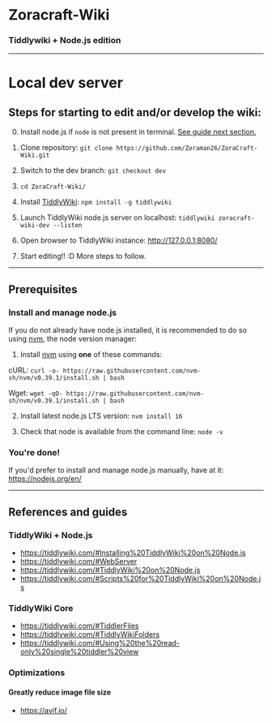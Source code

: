 # Zoracraft-Wiki
### Tiddlywiki + Node.js edition

-----
# Local dev server

## Steps for starting to edit and/or develop the wiki:

0. Install node.js if `node` is not present in terminal. [See guide next section.](#install-and-manage-nodejs)

1. Clone repository: `git clone https://github.com/Zoraman26/ZoraCraft-Wiki.git` 

3. Switch to the dev branch: `git checkout dev`

2. `cd ZoraCraft-Wiki/`

2. Install [TiddlyWiki](https://tiddlywiki.com/): `npm install -g tiddlywiki`

3. Launch TiddlyWiki node.js server on localhost: `tiddlywiki zoracraft-wiki-dev --listen` 

4. Open browser to TiddlyWiki instance: http://127.0.0.1:8080/

5. Start editing!! :D More steps to follow.

-----

## Prerequisites

### Install and manage node.js 

If you do not already have node.js installed, it is recommended to do so using [nvm](https://github.com/nvm-sh/nvm#intro), the node version manager: 

1. Install [nvm](https://github.com/nvm-sh/nvm#install--update-script) using **one** of these commands:

cURL: `curl -o- https://raw.githubusercontent.com/nvm-sh/nvm/v0.39.1/install.sh | bash`

Wget: `wget -qO- https://raw.githubusercontent.com/nvm-sh/nvm/v0.39.1/install.sh | bash`

2. Install latest node.js LTS version: `nvm install 16`

3. Check that node is available from the command line: `node -v`

### You're done!

If you'd prefer to install and manage node.js manually, have at it: https://nodejs.org/en/



-----

## References and guides

### TiddlyWiki + Node.js
* https://tiddlywiki.com/#Installing%20TiddlyWiki%20on%20Node.js
* https://tiddlywiki.com/#WebServer
* https://tiddlywiki.com/#TiddlyWiki%20on%20Node.js
* https://tiddlywiki.com/#Scripts%20for%20TiddlyWiki%20on%20Node.js


### TiddlyWiki Core
* https://tiddlywiki.com/#TiddlerFiles
* https://tiddlywiki.com/#TiddlyWikiFolders
* https://tiddlywiki.com/#Using%20the%20read-only%20single%20tiddler%20view

### Optimizations
####   Greatly reduce image file size
* https://avif.io/
